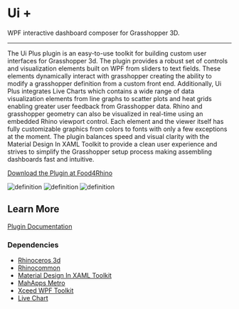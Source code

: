 # Ui +
WPF interactive dashboard composer for Grasshopper 3D.

---

The Ui Plus plugin is an easy-to-use toolkit for building custom user interfaces for Grasshopper 3d. The plugin provides a robust set of controls and visualization elements built on WPF from sliders to text fields. These elements dynamically interact with grasshopper creating the ability to modify a grasshopper definition from a custom front end. Additionally, Ui Plus integrates Live Charts which contains a wide range of data visualization elements from line graphs to scatter plots and heat grids enabling greater user feedback from Grasshopper data. Rhino and grasshopper geometry can also be visualized in real-time using an embedded Rhino viewport control. Each element and the viewer itself has fully customizable graphics from colors to fonts with only a few exceptions at the moment. The plugin balances speed and visual clarity with the Material Design In XAML Toolkit to provide a clean user experience and strives to simplify the Grasshopper setup process making assembling dashboards fast and intuitive.

[Download the Plugin at Food4Rhino](https://www.food4rhino.com/en/app/ui)

![definition](https://user-images.githubusercontent.com/25797596/158019225-422c2d0d-d6cf-4dee-a07f-e614914c25c1.png)
![definition](https://user-images.githubusercontent.com/25797596/158019227-2f436954-a2b5-4dcf-9c35-9bc21a212600.png)
![definition](https://user-images.githubusercontent.com/25797596/158019222-b4cc6bba-bc8b-4c2d-bb3f-79ddda3818a4.png)

## Learn More

[Plugin Documentation](https://interopxyz.gitbook.io/ui-plus/)

### Dependencies
 - [Rhinoceros 3d](https://www.rhino3d.com/)
 - [Rhinocommon](https://www.nuget.org/packages/RhinoCommon/5.12.50810.13095)
 - [Material Design In XAML Toolkit](https://github.com/MaterialDesignInXAML/MaterialDesignInXamlToolkit)
 - [MahApps Metro](https://mahapps.com/)
 - [Xceed WPF Toolkit](https://github.com/xceedsoftware/wpftoolkit)
 - [Live Chart](https://lvcharts.net/)
